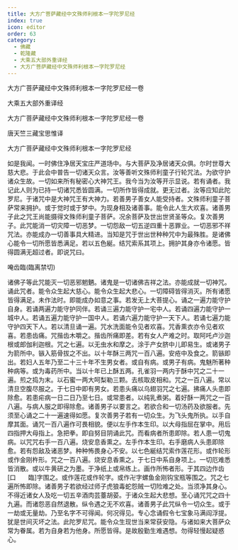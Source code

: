 ```yaml
---
title: 大方广菩萨藏经中文殊师利根本一字陀罗尼经
index: true
icon: editor
order: 63
category:
  - 佛藏
  - 乾隆藏
  - 大乘五大部外重译经
  - 大方广菩萨藏经中文殊师利根本一字陀罗尼经
---
```


大方广菩萨藏经中文殊师利根本一字陀罗尼经一卷  

大乘五大部外重译经  

大方广菩萨藏经中文殊师利根本一字陀罗尼经一卷  

唐天竺三藏宝思惟译  

大方广菩萨藏经中文殊师利根本一字陀罗尼经  

如是我闻。一时佛住净居天宝庄严道场中。与大菩萨及净居诸天众俱。尔时世尊大慈大悲。于此会中普告一切诸天众言。汝等善听文殊师利童子行轮咒法。为欲守护诸众生故。一切如来所有秘密心大神咒王。我今当为汝等开示显说。若有诵者。我记此人则为已持一切诸咒悉皆圆满。一切所作皆得成就。更无过者。汝等应知此陀罗尼。于诸咒中是大神咒王有大神力。若善男子善女人能受持者。文殊师利童子菩萨常来拥护。或于觉时或于梦中。为现身相及诸善事。能令此人生大欢喜。诸善男子此之咒王尚能摄得文殊师利童子菩萨。况余菩萨及世出世贤圣等众。复次善男子。此咒能消一切灾障一切恶梦。一切怨敌一切五逆四重十恶罪业。一切恶邪不祥咒法。亦能成办一切善事具大精进。当知是咒于世出世种种咒中为最殊胜。是诸佛心能令一切所愿皆悉满足。若以五色綖。结咒索系其项上。拥护其身亦令诸愿。皆得圆满无超过者。即说咒曰。  

唵齿臨(臨离禁切)  

诸佛子等此咒能灭一切恶邪魍魉。诸鬼是一切诸佛吉祥之法。亦能成就一切神咒。诵此咒者。能令众生起大慈心。能令众生起大悲心。一切障碍皆得消灭。所有诸愿皆得满足。未作法时。即能成办如意之事。若发无上大菩提心。诵之一遍力能守护自身。若诵两遍力能守护同伴。若诵三遍力能守护一宅中人。若诵四遍力能守护一城中人。若诵五遍力能守护一国中人。若诵六遍力能守护一天下人。若诵七遍力能守护四天下人。若以清旦诵一遍。咒水洗面能令见者欢喜。咒香熏衣亦令见者欢喜。若患齿痛。咒揩齿木嚼之。揩齿所痛即差。若有女人产难之时。取阿吒卢沙迦根或郎伽利迦根。咒之七遍。以无虫水和摩之。涂于产女脐中儿即易生。或诸男子为箭所中。镞入筋骨拔之不出。以十年酥三两咒一百八遍。安疮中及食之。箭镞即出。若妇人五年乃至二十三十年不生男女者。或自有病。或男子有病。鬼魅所著种种病等。或为毒药所中。当以十年已上酥五两。孔雀羽一两内于酥中咒之二十一遍。煎之捣为末。以石蜜一两大呵梨勒三颗。去核取皮相和。咒之一百八遍。常以清旦空腹尽服之。于七日中即有男女。若患头痛以乌翅羽咒之七遍。拂痛人头患即除愈。若患疟病一日二日乃至七日。或常患者。以纯乳煮粥。着好酥一两咒之一百八遍。与病人服之即得除愈。诸善男子以要言之。若欲合和一切汤药及欲服者。先须至心诵之二十一遍速得如愿。复次善男子若有一切众生。为飞头鬼所执。以手自摩其面。诵咒一百八遍作可畏相貌。便以左手作本生印。以大母指屈在掌中。用后四指押大母指上。急把拳。即自努目阴诵此咒。而看病者所患即除。若人患一切鬼病。以咒咒右手一百八遍。烧安息香熏之。左手作本生印。右手磨病人头患即除愈。若有怨敌及诸恶梦。种种怖畏身心不安。以七色綖结咒索作莲花形。或作轮形或作金刚杵形。咒之一百八遍。烧安息香熏之。于七日中系自身项上。一切厄难悉皆消散。或以牛黄研之为墨。于净纸上或帛练上。画作所怖者形。于其四边作齿[口　　臨]字围之。或作莲花或作轮字。或作卍字螺鱼金刚钩宝瓶等围之。咒之七遍所怖即除。诸善男子若欲经过师子虎狼毒蛇怨贼一切险难之处。当须净其身心。不得近诸女人及吃一切五辛酒肉芸薹胡荽。于诸众生起大悲想。至心诵咒咒之四十九遍。而诸怨恶自然退散。纵令遇之无不欢喜。诸善男子此咒纵令一切众生。或于一劫或无量劫。乃至名字不可得闻。何况得见。专心念诵假令七宝象马满阎浮提。犹是世间灭坏之法。此陀罗尼咒。能令众生现世当来常获安隐。与诸如来大菩萨众常为眷属。若为自身若为他身。所愿皆得。是故殷勤生难遇想。勿得轻慢起疑惑心。  
